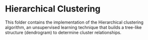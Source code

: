 # Hierarchical Clustering  
This folder contains the implementation of the Hierarchical clustering algorithm, an unsupervised learning technique that builds a tree-like structure (dendrogram) to determine cluster relationships.  
